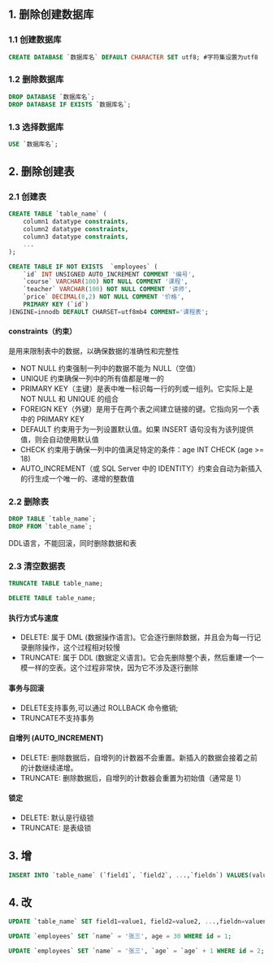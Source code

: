 ## 1. 删除创建数据库
### 1.1 创建数据库
```SQL
CREATE DATABASE `数据库名` DEFAULT CHARACTER SET utf8; #字符集设置为utf8
```
### 1.2 删除数据库
```SQL
DROP DATABASE `数据库名`;
DROP DATABASE IF EXISTS `数据库名`;
```
### 1.3 选择数据库
```SQL
USE `数据库名`;
```
## 2. 删除创建表
### 2.1  创建表
```SQL
CREATE TABLE `table_name` (
    column1 datatype constraints,
    column2 datatype constraints,
    column3 datatype constraints,
    ...
);
```
```SQL
CREATE TABLE IF NOT EXISTS  `employees` (
    `id` INT UNSIGNED AUTO_INCREMENT COMMENT '编号',
    `course` VARCHAR(100) NOT NULL COMMENT '课程',
    `teacher` VARCHAR(100) NOT NULL COMMENT '讲师',
    `price` DECIMAL(8,2) NOT NULL COMMENT '价格',
    PRIMARY KEY (`id`)
)ENGINE=innodb DEFAULT CHARSET=utf8mb4 COMMENT='课程表';
```
#### constraints（约束）
是用来限制表中的数据，以确保数据的准确性和完整性
- NOT NULL 约束强制一列中的数据不能为 NULL（空值）
- UNIQUE 约束确保一列中的所有值都是唯一的
- PRIMARY KEY（主键）是表中唯一标识每一行的列或一组列。它实际上是 NOT NULL 和 UNIQUE 的组合
- FOREIGN KEY（外键）是用于在两个表之间建立链接的键。它指向另一个表中的 PRIMARY KEY
- DEFAULT 约束用于为一列设置默认值。如果 INSERT 语句没有为该列提供值，则会自动使用默认值
- CHECK 约束用于确保一列中的值满足特定的条件：age INT CHECK (age >= 18)
- AUTO_INCREMENT（或 SQL Server 中的 IDENTITY）约束会自动为新插入的行生成一个唯一的、递增的整数值
### 2.2  删除表
```SQL
DROP TABLE `table_name`;
DROP FROM `table_name`;
```
DDL语言，不能回滚，同时删除数据和表
### 2.3 清空数据表
```SQL
TRUNCATE TABLE table_name;
```
```SQL
DELETE TABLE table_name;
```
#### 执行方式与速度
- DELETE: 属于 DML (数据操作语言)。它会逐行删除数据，并且会为每一行记录删除操作，这个过程相对较慢
- TRUNCATE: 属于 DDL (数据定义语言)。它会先删除整个表，然后重建一个一模一样的空表。这个过程非常快，因为它不涉及逐行删除<br>
#### 事务与回滚
- DELETE支持事务,可以通过 ROLLBACK 命令撤销;
- TRUNCATE不支持事务
#### 自增列 (AUTO_INCREMENT)
- DELETE: 删除数据后，自增列的计数器不会重置。新插入的数据会接着之前的计数继续递增。
- TRUNCATE: 删除数据后，自增列的计数器会重置为初始值（通常是 1）
#### 锁定
- DELETE: 默认是行级锁
- TRUNCATE: 是表级锁
## 3. 增
```SQL
INSERT INTO `table_name` (`field1`, `field2`, ...,`fieldn`) VALUES(value1, value2, ..., valuen);
```
## 4. 改
```SQL
UPDATE `table_name` SET field1=value1, field2=value2, ...,fieldn=valuen;
```
```SQL
UPDATE `employees` SET `name` = '张三', age = 30 WHERE id = 1;
```
```SQL
UPDATE `employees` SET `name` = '张三', `age` = `age` + 1 WHERE id = 2;
```
